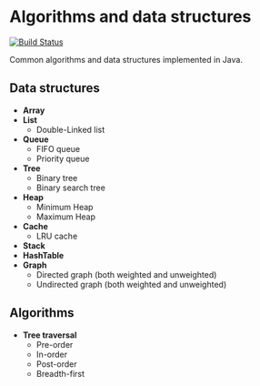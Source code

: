 # Algorithms and data structures

[![Build Status](https://travis-ci.org/nagyf/algorithms.svg?branch=master)](https://travis-ci.org/nagyf/algorithms)

Common algorithms and data structures implemented in Java.

## Data structures

- **Array**
- **List**
    - Double-Linked list
- **Queue**
    - FIFO queue
    - Priority queue
- **Tree**
    - Binary tree
    - Binary search tree
- **Heap**
    - Minimum Heap
    - Maximum Heap
- **Cache**
    - LRU cache
- **Stack**
- **HashTable**
- **Graph**
    - Directed graph (both weighted and unweighted)
    - Undirected graph (both weighted and unweighted)

## Algorithms

- **Tree traversal**
    - Pre-order
    - In-order
    - Post-order
    - Breadth-first
